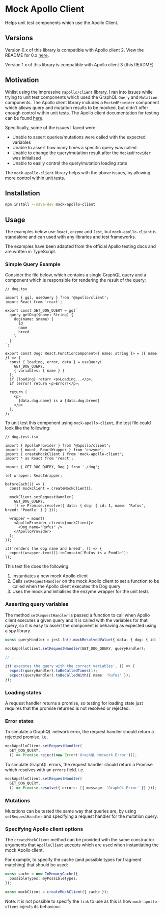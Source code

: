# Mock Apollo Client

Helps unit test components which use the Apollo Client.

## Versions

Version 0.x of this library is compatible with Apollo client 2.
View the README for 0.x [here](https://github.com/Mike-Gibson/mock-apollo-client/tree/release/0.x).

Version 1.x of this library is compatible with Apollo client 3 (this README)

## Motivation

Whilst using the impressive `@apollo/client` library, I ran into issues while trying to unit test components which used the GraphQL `Query` and `Mutation` components. The Apollo client library includes a `MockedProvider` component which allows query and mutation results to be mocked, but didn't offer enough control within unit tests. The Apollo client documentation for testing can be found [here](https://www.apollographql.com/docs/react/development-testing/testing/).

Specifically, some of the issues I faced were:

- Unable to assert queries/mutations were called with the expected variables
- Unable to assert how many times a specific query was called
- Unable to change the query/mutation result after the `MockedProvider` was initialised
- Unable to easily control the query/mutation loading state

The `mock-apollo-client` library helps with the above issues, by allowing more control within unit tests.

## Installation

```bash
npm install --save-dev mock-apollo-client
```

## Usage

The examples below use `React`, `enzyme` and `Jest`, but `mock-apollo-client` is standalone and can used with any libraries and test frameworks.

The examples have been adapted from the official Apollo testing docs and are written in TypeScript.

### Simple Query Example

Consider the file below, which contains a single GraphQL query and a component which is responsible for rendering the result of the query:

```tsx
// dog.tsx

import { gql, useQuery } from '@apollo/client';
import React from 'react';

export const GET_DOG_QUERY = gql`
  query getDog($name: String) {
    dog(name: $name) {
      id
      name
      breed
    }
  }
`;

export const Dog: React.FunctionComponent<{ name: string }> = ({ name }) => {
  const { loading, error, data } = useQuery(
    GET_DOG_QUERY,
    { variables: { name } }
  );
  if (loading) return <p>Loading...</p>;
  if (error) return <p>Error!</p>;

  return (
    <p>
      {data.dog.name} is a {data.dog.breed}
    </p>
  );
};
```

To unit test this component using `mock-apollo-client`, the test file could look like the following:

```tsx
// dog.test.tsx

import { ApolloProvider } from '@apollo/client';
import { mount, ReactWrapper } from 'enzyme';
import { createMockClient } from 'mock-apollo-client';
import * as React from 'react';

import { GET_DOG_QUERY, Dog } from './dog';

let wrapper: ReactWrapper;

beforeEach(() => {
  const mockClient = createMockClient();

  mockClient.setRequestHandler(
    GET_DOG_QUERY,
    () => Promise.resolve({ data: { dog: { id: 1, name: 'Rufus', breed: 'Poodle' } } }));

  wrapper = mount(
    <ApolloProvider client={mockClient}>
      <Dog name="Rufus" />
    </ApolloProvider>
  );
});

it('renders the dog name and breed', () => {
  expect(wrapper.text()).toContain('Rufus is a Poodle');
});
```

This test file does the following:

1. Instantiates a new mock Apollo client
1. Calls `setRequestHandler` on the mock Apollo client to set a function to be called when the Apollo client executes the Dog query
1. Uses the mock and initialises the enzyme wrapper for the unit tests

### Asserting query variables

The method `setRequestHandler` is passed a function to call when Apollo client executes a given query and it is called with the variables for that query, so it is easy to assert the component is behaving as expected using a spy library.

```typescript
const queryHandler = jest.fn().mockResolvedValue({ data: { dog: { id: 1, name: 'Rufus', breed: 'Poodle' } } });

mockApolloClient.setRequestHandler(GET_DOG_QUERY, queryHandler);

// ....

it('executes the query with the correct variables', () => {
  expect(queryHandler).toBeCalledTimes(1);
  expect(queryHandler).toBeCalledWith({ name: 'Rufus' });
});
```

### Loading states

A request handler returns a promise, so testing for loading state just requires that the promise returned is not resolved or rejected.

### Error states

To simulate a GraphQL network error, the request handler should return a rejected promise. i.e.

```typescript
mockApolloClient.setRequestHandler(
  GET_DOG_QUERY,
  () => Promise.reject(new Error('GraphQL Network Error')));
```

To simulate GraphQL errors, the request handler should return a Promise which resolves with an `errors` field. i.e.

```typescript
mockApolloClient.setRequestHandler(
  GET_DOG_QUERY,
  () => Promise.resolve({ errors: [{ message: 'GraphQL Error' }] }));
```

### Mutations

Mutations can be tested the same way that queries are, by using `setRequestHandler` and specifying a request handler for the mutation query.

### Specifying Apollo client options

The `createMockClient` method can be provided with the same constructor arguments that `ApolloClient` accepts which are used when instantiating the mock Apollo client.

For example, to specify the cache (and possible types for fragment matching) that should be used:
```typescript
const cache = new InMemoryCache({
  possibleTypes: myPossibleTypes,
});

const mockClient = createMockClient({ cache });
```

Note: it is not possible to specify the `link` to use as this is how `mock-apollo-client` injects its behaviour.
